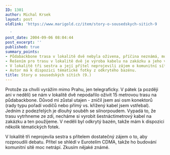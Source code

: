 ```yaml
---
ID: 1301
author: Michal Krsek
layout: post
oldlink: 'https://www.marigold.cz/item/story-o-sousedskych-sitich-9

  '
post_date: 2004-09-06 08:04:44
post_excerpt: ''
published: true
summary_points:
- Půdabackbone trasa v lokalitě dvě nebyla oživena, příčina neznámá, možný vliv silnoproudu.
- Řešením pro trasu v lokalitě dvě je výroba kabelu na zakázku a jeho výměna.
- V lokalitě tři sestra a její přítel neprojevili zájem o komunitní síť.
- Autor má k dispozici tématické fotky z odkrytého bazénu.
title: Story o sousedských sítích (9.)
---
```


<p>
Protože za chvíli vyrážím mimo Prahu, jen telegraficky. V pátek (a později ani v neděli) se nám v lokalitě dvě nepodařilo oživit 15 metrovou trasu na půdabackbone. Důvod mi zůstal utajen - zničil jsem asi osm konektorů (rady typu pořadí vodičů nebo přímý vs. křížený kabel jsem vstřebal). Jedním z podezřelých je dlouhý souběh se silnorpoudem. Vypadá to, že trasu vytrhneme ze zdi, necháme si vyrobit šestnáctimetrový kabel na zakázku a ten použijeme. V neděli byl odkrytý bazén, takže mám k dispozici několik tématických fotek.</p>
<p>
V lokalitě tři neprojevila sestra s přítelem dostatečný zájem o to, aby rozproudili debatu. Přítel se shlédl v Eurotelím CDMA, takže ho budování komunitní sítě moc netrápí. Zkusím nějaké známé.</p>